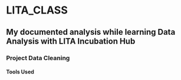 # LITA_CLASS

## My documented analysis while learning Data Analysis with LITA Incubation Hub

### Project Data Cleaning

#### Tools Used

